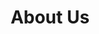---
title: "About Us"
page_header_bg: "images/bg/section-bg5.jpg"
description: "This is meta description"
layout: "about"
draft: false

######################### Counter ####################
counter:
  enable: true
  title : "We help entreprenuers <br>starts up and turn <span class=\"text-color\">their ideas into</span> produtcs"
  counter_item:
  # counter item loop
  - icon : "ti-thumb-up" # here we use themify icon pack : https://themify.me/themify-icons
    title : "Project Done"
    count : "1730"
    unit : "+"
    
  # counter item loop
  - icon : "ti-world" # here we use themify icon pack : https://themify.me/themify-icons
    title : "Our Contirbutions"
    count : "2"
    unit : ""
    
  # counter item loop
  - icon : "ti-cloud" # here we use themify icon pack : https://themify.me/themify-icons
    title : "Platforms"
    count : "3"
    unit : ""

####################### Promo video ######################
video:
  enable: true
  title : "Growing Software Company Since 2008"
  video_thumb: "images/about/img-34.png"
  video_embed_link : "https://www.youtube.com/embed/dyZcRRWiuuw"
  content : "
  Lorem ipsum dolor sit amet, consectetur adipisicing elit. Sint earum, eos esse non error facilis ad, maiores eum quae vero libero voluptas! Reprehenderit sunt similique, quae quidem voluptatem odit natus.


  * Create and manage any process for your business needs.

  * Create and manage any process for your business needs.

  * Create and manage any process for your business needs.
  "
  button:
    enable : true
    label : "All Services"
    link : "service"

################################## Team ########################
team:
  enable : true
  title : "Our Team"
  content : "Defiant Labs is a growing company made up of talented individuals with different backgrounds."

  team_member:
  # team member loop
  - name : "Dan Bryan"
    image : "images/team/dan.png"
    designation : "Founder"
    

################################ Clients ######################
clients:
  enable : true
  title : "Our Contributions"
  content : ""
  logos:
  - "images/clients/cosmos.png"
  - "images/clients/dao-dao.png"
    
########################## Testimonial ########################
testimonial:
  enable: true
  # testimonial content comes from "data/homepage.yml" file.
---